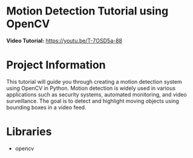 # Motion Detection Tutorial using OpenCV

**Video Tutorial:** https://youtu.be/T-7OSD5a-88

# Project Information

This tutorial will guide you through creating a motion detection system using OpenCV in Python. Motion detection is widely used in various applications such as security systems, automated monitoring, and video surveillance. The goal is to detect and highlight moving objects using bounding boxes in a video feed.

# Libraries

- opencv
